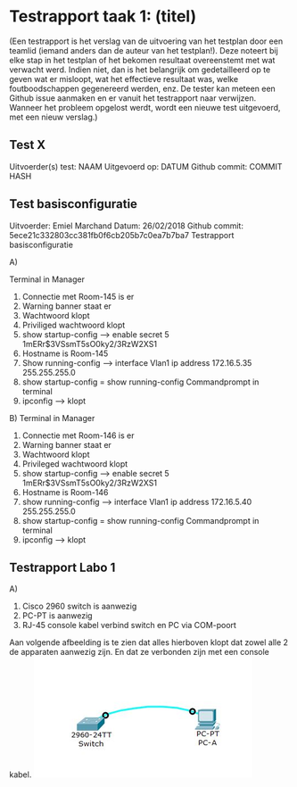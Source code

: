 # Testrapport taak 1: (titel)

(Een testrapport is het verslag van de uitvoering van het testplan door een teamlid (iemand anders dan de auteur van het testplan!). Deze noteert bij elke stap in het testplan of het bekomen resultaat overeenstemt met wat verwacht werd. Indien niet, dan is het belangrijk om gedetailleerd op te geven wat er misloopt, wat het effectieve resultaat was, welke foutboodschappen gegenereerd werden, enz. De tester kan meteen een Github issue aanmaken en er vanuit het testrapport naar verwijzen. Wanneer het probleem opgelost werdt, wordt een nieuwe test uitgevoerd, met een nieuw verslag.)

## Test X

Uitvoerder(s) test: NAAM
Uitgevoerd op: DATUM
Github commit:  COMMIT HASH

## Test basisconfiguratie

Uitvoerder: Emiel Marchand
Datum: 26/02/2018
Github commit: 5ece21c332803cc381fb0f6cb205b7c0ea7b7ba7
Testrapport basisconfiguratie

A)

Terminal in Manager
1. Connectie met Room-145 is er
2. Warning banner staat er
3. Wachtwoord klopt
4. Priviliged wachtwoord klopt
5. show startup-config --> enable secret 5 $1$mERr$3VSsmT5sO0ky2/3RzW2XS1
6. Hostname is Room-145
7. Show running-config --> interface Vlan1 ip address 172.16.5.35 255.255.255.0
8. show startup-config = show running-config
Commandprompt in terminal
9. ipconfig --> klopt

B)
Terminal in Manager
1. Connectie met Room-146 is er
2. Warning banner staat er
3. Wachtwoord klopt
4. Privileged wachtwoord klopt
5. show startup-config --> enable secret 5 $1$mERr$3VSsmT5sO0ky2/3RzW2XS1
6. Hostname is Room-146
7. show running-config --> interface Vlan1 ip address 172.16.5.40 255.255.255.0
8. show startup-config = show running-config
Commandprompt in terminal
9. ipconfig --> klopt

## Testrapport Labo 1

A)
1. Cisco 2960 switch is aanwezig
2. PC-PT is aanwezig
3. RJ-45 console kabel verbind switch en PC via COM-poort

Aan volgende afbeelding is te zien dat alles hierboven klopt dat zowel alle 2 de apparaten aanwezig zijn. En dat ze verbonden zijn met een console kabel.
![Labo 1 test A](img/Labo1Fysiek.JPG)

